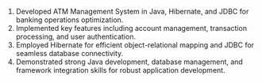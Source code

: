 1. Developed ATM Management System in Java, Hibernate, and JDBC for banking operations optimization.
2. Implemented key features including account management, transaction processing, and user authentication.
3. Employed Hibernate for efficient object-relational mapping and JDBC for seamless database connectivity.
4. Demonstrated strong Java development, database management, and framework integration skills for robust application development.
